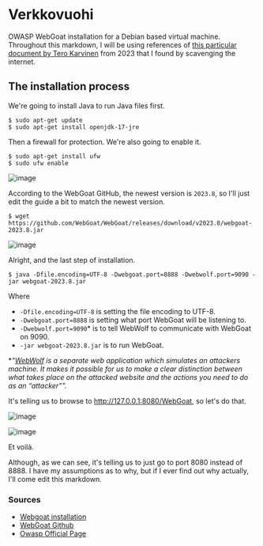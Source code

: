 # Verkkovuohi

OWASP WebGoat installation for a Debian based virtual machine. Throughout this markdown, I will be using references of [this particular document by Tero Karvinen](https://terokarvinen.com/2023/webgoat-2023-4-ethical-web-hacking/) from 2023 that I found by scavenging the internet.


## The installation process
We're going to install Java to run Java files first.
```
$ sudo apt-get update
$ sudo apt-get install openjdk-17-jre
```

Then a firewall for protection. We're also going to enable it.
```
$ sudo apt-get install ufw
$ sudo ufw enable
```

![image](https://github.com/16cats/verkkovuohi/assets/97065659/4f2951ac-6a8c-43f6-90af-11079f34c5a2)

According to the WebGoat GitHub, the newest version is `2023.8`, so I'll just edit the guide a bit to match the newest version. 

```
$ wget https://github.com/WebGoat/WebGoat/releases/download/v2023.8/webgoat-2023.8.jar
```

![image](https://github.com/16cats/verkkovuohi/assets/97065659/250cd76a-adff-4853-8a1a-a16f6413540b)

Alright, and the last step of installation.

```
$ java -Dfile.encoding=UTF-8 -Dwebgoat.port=8888 -Dwebwolf.port=9090 -jar webgoat-2023.8.jar
```
Where
- `-Dfile.encoding=UTF-8` is setting the file encoding to UTF-8.
- `-Dwebgoat.port=8888` is setting what port WebGoat will be listening to.
- `-Dwebwolf.port=9090`* is to tell WebWolf to communicate with WebGoat on 9090.
- `-jar webgoat-2023.8.jar` is to run WebGoat.

*_"[WebWolf](https://owasp.org/www-project-webgoat/) is a separate web application which simulates an attackers machine. It makes it possible for us to make a clear distinction between what takes place on the attacked website and the actions you need to do as an “attacker”"._

It's telling us to browse to http://127.0.0.1:8080/WebGoat, so let's do that.

![image](https://github.com/16cats/verkkovuohi/assets/97065659/141c0445-0dca-4c1f-96bf-dddf99ab75fd)

![image](https://github.com/16cats/verkkovuohi/assets/97065659/abe8f3ad-9dd0-4f6b-80d6-bf8515eb635a)

Et voilà.

Although, as we can see, it's telling us to just go to port 8080 instead of 8888. I have my assumptions as to why, but if I ever find out why actually, I'll come edit this markdown.


### Sources
* [Webgoat installation](https://terokarvinen.com/2023/webgoat-2023-4-ethical-web-hacking/)
* [WebGoat Github](https://github.com/WebGoat/WebGoat/releases)
* [Owasp Official Page](https://owasp.org/www-project-webgoat/)
